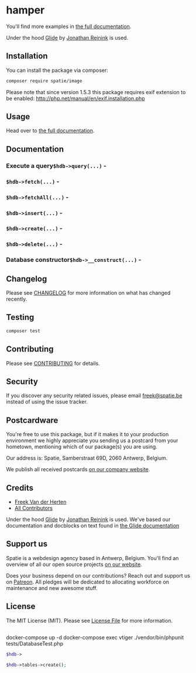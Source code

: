 # hamper

You'll find more examples in [the full documentation](https://docs.spatie.be/image).

Under the hood [Glide](http://glide.thephpleague.com/) by [Jonathan Reinink](https://twitter.com/reinink) is used.

## Installation

You can install the package via composer:

``` bash
composer require spatie/image
```

Please note that since version 1.5.3 this package requires exif extension to be enabled: http://php.net/manual/en/exif.installation.php

## Usage

Head over to [the full documentation](https://docs.spatie.be/image).

## Documentation

### Execute a query`$hdb->query(...)` - 



### `$hdb->fetch(...)` - 



### `$hdb->fetchAll(...)` - 



### `$hdb->insert(...)` - 



### `$hdb->create(...)` - 



### `$hdb->delete(...)` - 



### Database constructor`$hdb->__construct(...)` - 





## Changelog

Please see [CHANGELOG](CHANGELOG.md) for more information on what has changed recently.

## Testing

``` bash
composer test
```

## Contributing

Please see [CONTRIBUTING](CONTRIBUTING.md) for details.

## Security

If you discover any security related issues, please email freek@spatie.be instead of using the issue tracker.

## Postcardware

You're free to use this package, but if it makes it to your production environment we highly appreciate you sending us a postcard from your hometown, mentioning which of our package(s) you are using.

Our address is: Spatie, Samberstraat 69D, 2060 Antwerp, Belgium.

We publish all received postcards [on our company website](https://spatie.be/en/opensource/postcards).

## Credits

- [Freek Van der Herten](https://github.com/freekmurze)
- [All Contributors](../../contributors)

Under the hood [Glide](http://glide.thephpleague.com/) by [Jonathan Reinink](https://twitter.com/reinink) is used. We've based our documentation and docblocks on text found in [the Glide documentation](http://glide.thephpleague.com/)

## Support us

Spatie is a webdesign agency based in Antwerp, Belgium. You'll find an overview of all our open source projects [on our website](https://spatie.be/opensource).

Does your business depend on our contributions? Reach out and support us on [Patreon](https://www.patreon.com/spatie). 
All pledges will be dedicated to allocating workforce on maintenance and new awesome stuff.

## License

The MIT License (MIT). Please see [License File](LICENSE.md) for more information.


## 



docker-compose up -d
docker-compose exec vtiger ./vendor/bin/phpunit tests/DatabaseTest.php

```php
$hdb->

$hdb->tables->create();





```

